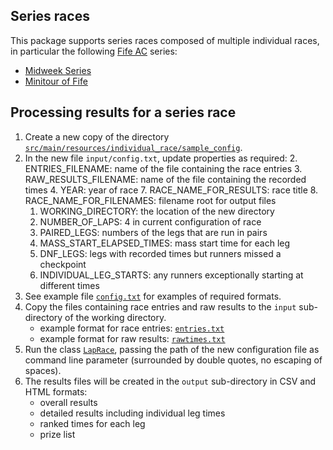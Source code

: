 ## Series races ##

This package supports series races composed of multiple individual races, in particular the following [Fife AC](//fifeac.org) series:

* [Midweek Series](https://www.fifeac.org/events/fife-ac-events/midweek-series.html)
* [Minitour of Fife](https://www.fifeac.org/events/fife-ac-events/minitour-of-fife.html)

## Processing results for a series race ##

1. Create a new copy of the directory [```src/main/resources/individual_race/sample_config```](https://github.com/grahamkirby/race-timing/tree/main/src/main/resources/individual_race/sample_config).
2. In the new file ```input/config.txt```, update properties as required:
   2. ENTRIES_FILENAME: name of the file containing the race entries
   3. RAW_RESULTS_FILENAME: name of the file containing the recorded times
   4. YEAR: year of race
   7. RACE_NAME_FOR_RESULTS: race title
   8. RACE_NAME_FOR_FILENAMES: filename root for output files
   1. WORKING_DIRECTORY: the location of the new directory
   5. NUMBER_OF_LAPS: 4 in current configuration of race
   6. PAIRED_LEGS: numbers of the legs that are run in pairs
   9. MASS_START_ELAPSED_TIMES: mass start time for each leg
   10. DNF_LEGS: legs with recorded times but runners missed a checkpoint
   11. INDIVIDUAL_LEG_STARTS: any runners exceptionally starting at different times
3. See example file [```config.txt```](src/main/resources/relay_race/devils_burdens/sample_config/input/config.txt)
for examples of required formats.
4. Copy the files containing race entries and raw results to the ```input``` sub-directory of the
working directory.
    * example format for race entries: [```entries.txt```](src/main/resources/relay_race/devils_burdens/sample_config/input/entries.txt)
    * example format for raw results: [```rawtimes.txt```](src/main/resources/relay_race/devils_burdens/sample_config/input/rawtimes.txt)
4. Run the class [```LapRace```](src/main/java/relay_race/LapRace.java),
passing the path of the new configuration file as command line parameter (surrounded by double
quotes, no escaping of spaces).
5. The results files will be created in the ```output``` sub-directory in CSV and HTML
formats:
    * overall results
    * detailed results including individual leg times
    * ranked times for each leg
    * prize list